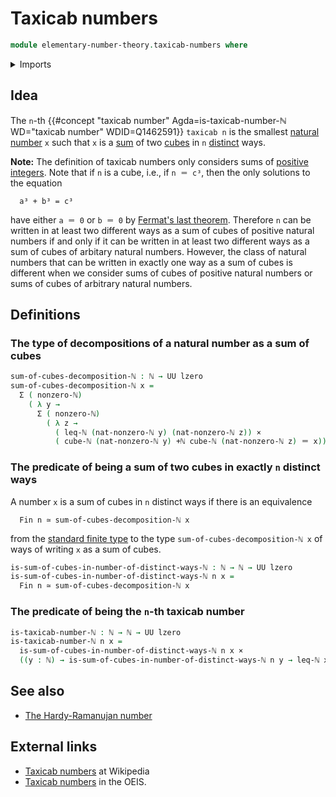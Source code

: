 # Taxicab numbers

```agda
module elementary-number-theory.taxicab-numbers where
```

<details><summary>Imports</summary>

```agda
open import elementary-number-theory.addition-natural-numbers
open import elementary-number-theory.cubes-natural-numbers
open import elementary-number-theory.inequality-natural-numbers
open import elementary-number-theory.natural-numbers
open import elementary-number-theory.nonzero-natural-numbers

open import foundation.cartesian-product-types
open import foundation.dependent-pair-types
open import foundation.equivalences
open import foundation.identity-types
open import foundation.universe-levels

open import univalent-combinatorics.standard-finite-types
```

</details>

## Idea

The `n`-th
{{#concept "taxicab number" Agda=is-taxicab-number-ℕ WD="taxicab number" WDID=Q1462591}}
`taxicab n` is the smallest
[natural number](elementary-number-theory.natural-numbers.md) `x` such that `x`
is a [sum](elementary-number-theory.addition-natural-numbers.md) of two
[cubes](elementary-number-theory.cubes-natural-numbers.md) in `n`
[distinct](foundation.negated-equality.md) ways.

**Note:** The definition of taxicab numbers only considers sums of
[positive integers](elementary-number-theory.nonzero-natural-numbers.md). Note
that if `n` is a cube, i.e., if `n ＝ c³`, then the only solutions to the
equation

```text
  a³ + b³ = c³
```

have either `a ＝ 0` or `b ＝ 0` by
[Fermat's last theorem](https://en.wikipedia.org/wiki/Fermat%27s_Last_Theorem).
Therefore `n` can be written in at least two different ways as a sum of cubes of
positive natural numbers if and only if it can be written in at least two
different ways as a sum of cubes of arbitary natural numbers. However, the class
of natural numbers that can be written in exactly one way as a sum of cubes is
different when we consider sums of cubes of positive natural numbers or sums of
cubes of arbitrary natural numbers.

## Definitions

### The type of decompositions of a natural number as a sum of cubes

```agda
sum-of-cubes-decomposition-ℕ : ℕ → UU lzero
sum-of-cubes-decomposition-ℕ x =
  Σ ( nonzero-ℕ)
    ( λ y →
      Σ ( nonzero-ℕ)
        ( λ z →
          ( leq-ℕ (nat-nonzero-ℕ y) (nat-nonzero-ℕ z)) ×
          ( cube-ℕ (nat-nonzero-ℕ y) +ℕ cube-ℕ (nat-nonzero-ℕ z) ＝ x)))
```

### The predicate of being a sum of two cubes in exactly `n` distinct ways

A number `x` is a sum of cubes in `n` distinct ways if there is an equivalence

```text
  Fin n ≃ sum-of-cubes-decomposition-ℕ x
```

from the
[standard finite type](univalent-combinatorics.standard-finite-types.md) to the
type `sum-of-cubes-decomposition-ℕ x` of ways of writing `x` as a sum of cubes.

```agda
is-sum-of-cubes-in-number-of-distinct-ways-ℕ : ℕ → ℕ → UU lzero
is-sum-of-cubes-in-number-of-distinct-ways-ℕ n x =
  Fin n ≃ sum-of-cubes-decomposition-ℕ x
```

### The predicate of being the `n`-th taxicab number

```agda
is-taxicab-number-ℕ : ℕ → ℕ → UU lzero
is-taxicab-number-ℕ n x =
  is-sum-of-cubes-in-number-of-distinct-ways-ℕ n x ×
  ((y : ℕ) → is-sum-of-cubes-in-number-of-distinct-ways-ℕ n y → leq-ℕ x y)
```

## See also

- [The Hardy-Ramanujan number](elementary-number-theory.hardy-ramanujan-number.md)

## External links

- [Taxicab numbers](https://en.wikipedia.org/wiki/Taxicab_number) at Wikipedia
- [Taxicab numbers](https://oeis.org/A011541) in the OEIS.

